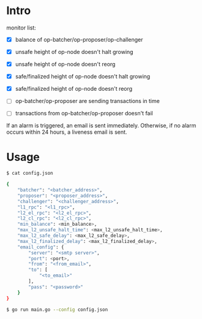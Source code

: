 # Intro

monitor list:
- [x] balance of op-batcher/op-proposer/op-challenger
- [x] unsafe height of op-node doesn't halt growing
- [x] unsafe height of op-node doesn't reorg
- [x] safe/finalized height of op-node doesn't halt growing
- [x] safe/finalized height of op-node doesn't reorg
- [ ] op-batcher/op-proposer are sending transactions in time
- [ ] transactions from op-batcher/op-proposer doesn't fail


If an alarm is triggered, an email is sent immediately. Otherwise, if no alarm occurs within 24 hours, a liveness email is sent.

# Usage 

```bash
$ cat config.json

{
    "batcher": "<batcher_address>",
    "proposer": "<proposer_address>",
    "challenger": "<challenger_address>",
    "l1_rpc": "<l1_rpc>",
    "l2_el_rpc": "<l2_el_rpc>",
    "l2_cl_rpc": "<l2_cl_rpc>",
    "min_balance": <min_balance>,
    "max_l2_unsafe_halt_time": <max_l2_unsafe_halt_time>,
    "max_l2_safe_delay": <max_l2_safe_delay>,
    "max_l2_finalized_delay": <max_l2_finalized_delay>,
    "email_config": {
        "server": "<smtp server>",
        "port": <port>,
        "from": "<from_email>",
        "to": [
            "<to_email>"
        ],
        "pass": "<password>"
    }
}

$ go run main.go --config config.json
```